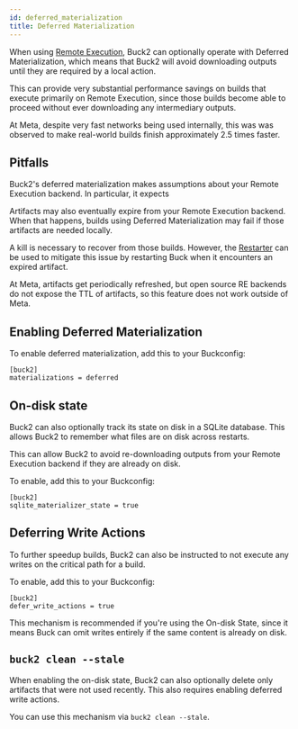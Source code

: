 ```yaml
---
id: deferred_materialization
title: Deferred Materialization
---
```


When using [Remote Execution](remote_execution.md), Buck2 can optionally operate with Deferred Materialization, which means that Buck2 will avoid downloading outputs until they are required by a local action.

This can provide very substantial performance savings on builds that execute primarily on Remote Execution, since those builds become able to proceed without ever downloading any intermediary outputs.

At Meta, despite very fast networks being used internally, this was was observed to make real-world builds finish approximately 2.5 times faster.


## Pitfalls

Buck2's deferred materialization makes assumptions about your Remote Execution backend. In particular, it expects

Artifacts may also eventually expire from your Remote Execution backend. When that happens, builds using Deferred Materialization may fail if those artifacts are needed locally.

A kill is necessary to recover from those builds. However, the [Restarter](restarter.md) can be used to mitigate this issue by restarting Buck when it encounters an expired artifact.

<OssOnly>
At Meta, artifacts get periodically refreshed, but open source RE backends do not expose the TTL of artifacts, so this feature does not work outside of Meta.
</OssOnly>


## Enabling Deferred Materialization

To enable deferred materialization, add this to your Buckconfig:

```
[buck2]
materializations = deferred
```


## On-disk state

Buck2 can also optionally track its state on disk in a SQLite database. This allows Buck2 to remember what files are on disk across restarts.

This can allow Buck2 to avoid re-downloading outputs from your Remote Execution backend if they are already on disk.

To enable, add this to your Buckconfig:

```
[buck2]
sqlite_materializer_state = true
```


## Deferring Write Actions

To further speedup builds, Buck2 can also be instructed to not execute any writes on the critical path for a build.

To enable, add this to your Buckconfig:

```
[buck2]
defer_write_actions = true
```

This mechanism is recommended if you're using the On-disk State, since it means Buck can omit writes entirely if the same content is already on disk.


## `buck2 clean --stale`

When enabling the on-disk state, Buck2 can also optionally delete only artifacts that were not used recently. This also requires enabling deferred write actions.

You can use this mechanism via `buck2 clean --stale`.
